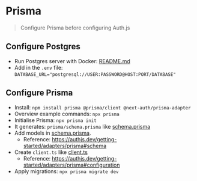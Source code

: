 # Prisma

> Configure Prisma before configuring Auth.js

## Configure Postgres

* Run Postgres server with Docker: [README.md](../postgres-server/README.md)
* Add in the `.env` file: `DATABASE_URL="postgresql://USER:PASSWORD@HOST:PORT/DATABASE"`

## Configure Prisma

* Install: `npm install prisma @prisma/client @next-auth/prisma-adapter`
* Overview example commands: `npx prisma`
* Initialise Prisma: `npx prisma init`
* It generates: `prisma/schema.prisma` like [schema.prisma](src/prisma/schema.prisma)
* Add models in [schema.prisma](src/prisma/schema.prisma).
  * Reference: https://authjs.dev/getting-started/adapters/prisma#schema
* Create `client.ts` like [client.ts](src/prisma/client.ts)
  * Reference: https://authjs.dev/getting-started/adapters/prisma#configuration
* Apply migrations: `npx prisma migrate dev`

